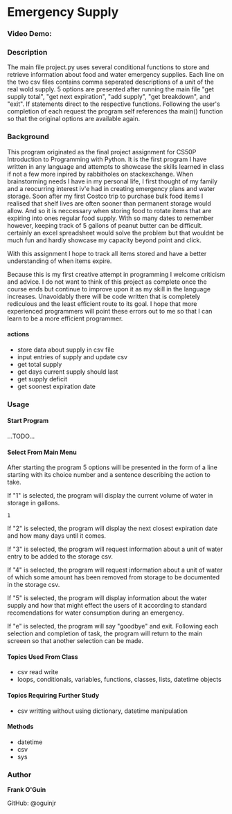 # Emergency Supply

### Video Demo: <URL HERE>

### Description
  The main file project.py uses several conditional functions to store and retrieve information about food and water emergency supplies. Each line on the two csv files contains comma seperated descriptions of a unit of the real wold supply. 5 options are presented after running the main file "get supply total", "get next expiration", "add supply", "get breakdown", and "exit".
If statements direct to the respective functions. Following the user's completion of each request the program self references tha main() function so that the original options are available again. 

### Background

This program originated as the final project assignment for CS50P Introduction to Programming with Python. It is the first program I have written in any language and attempts to showcase the skills learned in class if not a few more inpired by rabbitholes on stackexchange. When brainstorming needs I have in my personal life, I first thought of my family and a reocurring interest iv'e had in creating emergency plans and water storage. Soon after my first Costco trip to purchase bulk food items I realised that shelf lives are often sooner than permanent storage would allow. And so it is neccessary when storing food to rotate items that are expiring into ones regular food supply. With so many dates to remember however, keeping track of 5 gallons of peanut butter can be difficult. certainly an excel spreadsheet would solve the problem but that wouldnt be much fun and hardly showcase my capacity beyond point and click. 

With this assignment I hope to track all items stored and have a better understanding of when items expire. 

Because this is my first creative attempt in programming I welcome criticism and advice. I do not want to think of this project as complete once the course ends but continue to improve upon it as my skill in the language increases. Unavoidably there will be code written that is completely rediculous and the least efficient route to its goal. I hope that more experienced programmers will point these errors out to me so that I can learn to be a more efficient programmer. 

#### actions

- store data about supply in csv file
- input entries of supply and update csv
- get total supply
- get days current supply should last
- get supply deficit
- get soonest expiration date
  
 ### Usage
  #### Start Program
  ...TODO...
  #### Select From Main Menu
  After starting the program 5 options will be presented in the form of a line starting with its choice number and a sentence describing the action to take.
  
  If "1" is selected, the program will display the current volume of water in storage in gallons.
  
  ```1```
  
  If "2" is selected, the program will display the next closest expiration date and how many days until it comes.
  
  If "3" is selected, the program will request information about a unit of water entry to be added to the storage csv.
  
  If "4" is selected, the program will request information about a unit of water of which some amount has been removed from storage to be documented in the storage csv.
  
  If "5" is selected, the program will display information about the water supply and how that might effect the users of it according to standard recomendations for water consumption during an emergency.
  
  If "e" is selected, the program will say "goodbye" and exit.
  Following each selection and completion of task, the program will return to the main screeen so that another selection can be made.
  

#### Topics Used From Class

- csv read write
- loops, conditionals, variables, functions, classes, lists, datetime objects

#### Topics Requiring Further Study

- csv writting without using dictionary, datetime manipulation

#### Methods

- datetime
- csv
- sys


### Author

**Frank O'Guin**

GitHub: @oguinjr



